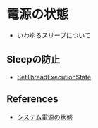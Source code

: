 # 電源の状態

* いわゆるスリープについて

## Sleepの防止

* [SetThreadExecutionState](https://learn.microsoft.com/en-us/windows/win32/api/winbase/nf-winbase-setthreadexecutionstate)

## References

* [システム電源の状態](https://learn.microsoft.com/ja-jp/windows/win32/power/system-power-states)
